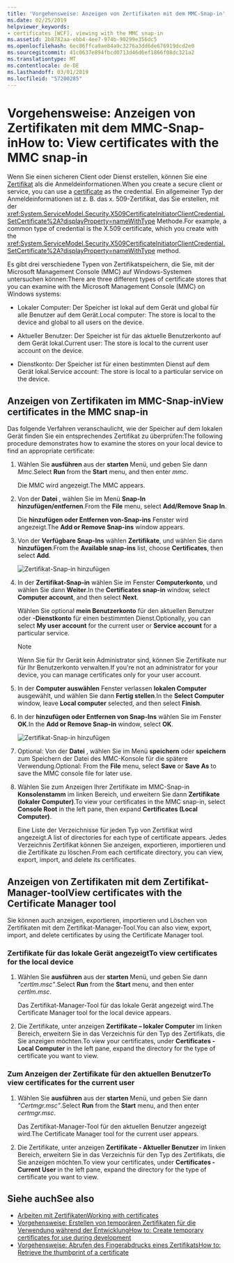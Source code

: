 ```yaml
---
title: 'Vorgehensweise: Anzeigen von Zertifikaten mit dem MMC-Snap-in'
ms.date: 02/25/2019
helpviewer_keywords:
- certificates [WCF], viewing with the MMC snap-in
ms.assetid: 2b8782aa-ebb4-4ee7-974b-90299e356dc5
ms.openlocfilehash: 6ec86ffca9ae84a9c3276a3dd6de676919dcd2e0
ms.sourcegitcommit: 41c0637e894fbcd0713d46d6ef1866f08dc321a2
ms.translationtype: MT
ms.contentlocale: de-DE
ms.lasthandoff: 03/01/2019
ms.locfileid: "57200285"
---
```

# <a name="how-to-view-certificates-with-the-mmc-snap-in"></a><span data-ttu-id="f4395-102">Vorgehensweise: Anzeigen von Zertifikaten mit dem MMC-Snap-in</span><span class="sxs-lookup"><span data-stu-id="f4395-102">How to: View certificates with the MMC snap-in</span></span>
<span data-ttu-id="f4395-103">Wenn Sie einen sicheren Client oder Dienst erstellen, können Sie eine [Zertifikat](working-with-certificates.md) als die Anmeldeinformationen.</span><span class="sxs-lookup"><span data-stu-id="f4395-103">When you create a secure client or service, you can use a [certificate](working-with-certificates.md) as the credential.</span></span> <span data-ttu-id="f4395-104">Ein allgemeiner Typ der Anmeldeinformationen ist z. B. das x. 509-Zertifikat, das Sie erstellen, mit der <xref:System.ServiceModel.Security.X509CertificateInitiatorClientCredential.SetCertificate%2A?displayProperty=nameWithType> Methode.</span><span class="sxs-lookup"><span data-stu-id="f4395-104">For example, a common type of credential is the X.509 certificate, which you create with the <xref:System.ServiceModel.Security.X509CertificateInitiatorClientCredential.SetCertificate%2A?displayProperty=nameWithType> method.</span></span> 

<span data-ttu-id="f4395-105">Es gibt drei verschiedene Typen von Zertifikatspeichern, die Sie, mit der Microsoft Management Console (MMC) auf Windows-Systemen untersuchen können:</span><span class="sxs-lookup"><span data-stu-id="f4395-105">There are three different types of certificate stores that you can examine with the Microsoft Management Console (MMC) on Windows systems:</span></span>

- <span data-ttu-id="f4395-106">Lokaler Computer: Der Speicher ist lokal auf dem Gerät und global für alle Benutzer auf dem Gerät.</span><span class="sxs-lookup"><span data-stu-id="f4395-106">Local computer: The store is local to the device and global to all users on the device.</span></span>

- <span data-ttu-id="f4395-107">Aktueller Benutzer: Der Speicher ist für das aktuelle Benutzerkonto auf dem Gerät lokal.</span><span class="sxs-lookup"><span data-stu-id="f4395-107">Current user: The store is local to the current user account on the device.</span></span>

- <span data-ttu-id="f4395-108">Dienstkonto: Der Speicher ist für einen bestimmten Dienst auf dem Gerät lokal.</span><span class="sxs-lookup"><span data-stu-id="f4395-108">Service account: The store is local to a particular service on the device.</span></span>

  
## <a name="view-certificates-in-the-mmc-snap-in"></a><span data-ttu-id="f4395-109">Anzeigen von Zertifikaten im MMC-Snap-in</span><span class="sxs-lookup"><span data-stu-id="f4395-109">View certificates in the MMC snap-in</span></span> 

<span data-ttu-id="f4395-110">Das folgende Verfahren veranschaulicht, wie der Speicher auf dem lokalen Gerät finden Sie ein entsprechendes Zertifikat zu überprüfen:</span><span class="sxs-lookup"><span data-stu-id="f4395-110">The following procedure demonstrates how to examine the stores on your local device to find an appropriate certificate:</span></span> 
  
1. <span data-ttu-id="f4395-111">Wählen Sie **ausführen** aus der **starten** Menü, und geben Sie dann *Mmc*.</span><span class="sxs-lookup"><span data-stu-id="f4395-111">Select **Run** from the **Start** menu, and then enter *mmc*.</span></span> 

    <span data-ttu-id="f4395-112">Die MMC wird angezeigt.</span><span class="sxs-lookup"><span data-stu-id="f4395-112">The MMC appears.</span></span> 
  
2. <span data-ttu-id="f4395-113">Von der **Datei** , wählen Sie im Menü **Snap-In hinzufügen/entfernen**.</span><span class="sxs-lookup"><span data-stu-id="f4395-113">From the **File** menu, select **Add/Remove Snap In**.</span></span> 
    
    <span data-ttu-id="f4395-114">Die **hinzufügen oder Entfernen von-Snap-ins** Fenster wird angezeigt.</span><span class="sxs-lookup"><span data-stu-id="f4395-114">The **Add or Remove Snap-ins** window appears.</span></span>
  
3. <span data-ttu-id="f4395-115">Von der **Verfügbare Snap-Ins** wählen **Zertifikate**, und wählen Sie dann **hinzufügen**.</span><span class="sxs-lookup"><span data-stu-id="f4395-115">From the **Available snap-ins** list, choose **Certificates**, then select **Add**.</span></span>  

    ![Zertifikat-Snap-in hinzufügen](./media/mmc-add-certificate-snap-in.png)
  
4. <span data-ttu-id="f4395-117">In der **Zertifikat-Snap-in** wählen Sie im Fenster **Computerkonto**, und wählen Sie dann **Weiter**.</span><span class="sxs-lookup"><span data-stu-id="f4395-117">In the **Certificates snap-in** window, select **Computer account**, and then select **Next**.</span></span> 
  
    <span data-ttu-id="f4395-118">Wählen Sie optional **mein Benutzerkonto** für den aktuellen Benutzer oder **-Dienstkonto** für einen bestimmten Dienst.</span><span class="sxs-lookup"><span data-stu-id="f4395-118">Optionally, you can select **My user account** for the current user or **Service account** for a particular service.</span></span> 

    > [!NOTE]
    > <span data-ttu-id="f4395-119">Wenn Sie für Ihr Gerät kein Administrator sind, können Sie Zertifikate nur für Ihr Benutzerkonto verwalten.</span><span class="sxs-lookup"><span data-stu-id="f4395-119">If you're not an administrator for your device, you can manage certificates only for your user account.</span></span>
  
5. <span data-ttu-id="f4395-120">In der **Computer auswählen** Fenster verlassen **lokalen Computer** ausgewählt, und wählen Sie dann **Fertig stellen**.</span><span class="sxs-lookup"><span data-stu-id="f4395-120">In the **Select Computer** window, leave **Local computer** selected, and then select **Finish**.</span></span>  
  
6. <span data-ttu-id="f4395-121">In der **hinzufügen oder Entfernen von Snap-Ins** wählen Sie im Fenster **OK**.</span><span class="sxs-lookup"><span data-stu-id="f4395-121">In the **Add or Remove Snap-in** window, select **OK**.</span></span>  
  
    ![Zertifikat-Snap-in hinzufügen](./media/mmc-certificate-snap-in-selected.png)

7. <span data-ttu-id="f4395-123">Optional: Von der **Datei** , wählen Sie im Menü **speichern** oder **speichern** zum Speichern der Datei des MMC-Konsole für die spätere Verwendung.</span><span class="sxs-lookup"><span data-stu-id="f4395-123">Optional: From the **File** menu, select **Save** or **Save As** to save the MMC console file for later use.</span></span>  

8. <span data-ttu-id="f4395-124">Wählen Sie zum Anzeigen Ihrer Zertifikate im MMC-Snap-in **Konsolenstamm** im linken Bereich, und erweitern Sie dann **Zertifikate (lokaler Computer)**.</span><span class="sxs-lookup"><span data-stu-id="f4395-124">To view your certificates in the MMC snap-in, select **Console Root** in the left pane, then expand **Certificates (Local Computer)**.</span></span>

    <span data-ttu-id="f4395-125">Eine Liste der Verzeichnisse für jeden Typ von Zertifikat wird angezeigt.</span><span class="sxs-lookup"><span data-stu-id="f4395-125">A list of directories for each type of certificate appears.</span></span> <span data-ttu-id="f4395-126">Jedes Verzeichnis Zertifikat können Sie anzeigen, exportieren, importieren und die Zertifikate zu löschen.</span><span class="sxs-lookup"><span data-stu-id="f4395-126">From each certificate directory, you can view, export, import, and delete its certificates.</span></span>
  

## <a name="view-certificates-with-the-certificate-manager-tool"></a><span data-ttu-id="f4395-127">Anzeigen von Zertifikaten mit dem Zertifikat-Manager-tool</span><span class="sxs-lookup"><span data-stu-id="f4395-127">View certificates with the Certificate Manager tool</span></span>

<span data-ttu-id="f4395-128">Sie können auch anzeigen, exportieren, importieren und Löschen von Zertifikaten mit dem Zertifikat-Manager-Tool.</span><span class="sxs-lookup"><span data-stu-id="f4395-128">You can also view, export, import, and delete certificates by using the Certificate Manager tool.</span></span>

### <a name="to-view-certificates-for-the-local-device"></a><span data-ttu-id="f4395-129">Zertifikate für das lokale Gerät angezeigt</span><span class="sxs-lookup"><span data-stu-id="f4395-129">To view certificates for the local device</span></span>

1. <span data-ttu-id="f4395-130">Wählen Sie **ausführen** aus der **starten** Menü, und geben Sie dann *"certlm.msc"*.</span><span class="sxs-lookup"><span data-stu-id="f4395-130">Select **Run** from the **Start** menu, and then enter *certlm.msc*.</span></span> 

    <span data-ttu-id="f4395-131">Das Zertifikat-Manager-Tool für das lokale Gerät angezeigt wird.</span><span class="sxs-lookup"><span data-stu-id="f4395-131">The Certificate Manager tool for the local device appears.</span></span> 
  
2. <span data-ttu-id="f4395-132">Die Zertifikate, unter anzeigen **Zertifikate – lokaler Computer** im linken Bereich, erweitern Sie in das Verzeichnis für den Typ des Zertifikats, die Sie anzeigen möchten.</span><span class="sxs-lookup"><span data-stu-id="f4395-132">To view your certificates, under **Certificates - Local Computer** in the left pane, expand the directory for the type of certificate you want to view.</span></span>

### <a name="to-view-certificates-for-the-current-user"></a><span data-ttu-id="f4395-133">Zum Anzeigen der Zertifikate für den aktuellen Benutzer</span><span class="sxs-lookup"><span data-stu-id="f4395-133">To view certificates for the current user</span></span>

1. <span data-ttu-id="f4395-134">Wählen Sie **ausführen** aus der **starten** Menü, und geben Sie dann *"Certmgr.msc"*.</span><span class="sxs-lookup"><span data-stu-id="f4395-134">Select **Run** from the **Start** menu, and then enter *certmgr.msc*.</span></span> 

    <span data-ttu-id="f4395-135">Das Zertifikat-Manager-Tool für den aktuellen Benutzer angezeigt wird.</span><span class="sxs-lookup"><span data-stu-id="f4395-135">The Certificate Manager tool for the current user appears.</span></span> 
  
2. <span data-ttu-id="f4395-136">Die Zertifikate, unter anzeigen **Zertifikate - Aktueller Benutzer** im linken Bereich, erweitern Sie in das Verzeichnis für den Typ des Zertifikats, die Sie anzeigen möchten.</span><span class="sxs-lookup"><span data-stu-id="f4395-136">To view your certificates, under **Certificates - Current User** in the left pane, expand the directory for the type of certificate you want to view.</span></span>

  
## <a name="see-also"></a><span data-ttu-id="f4395-137">Siehe auch</span><span class="sxs-lookup"><span data-stu-id="f4395-137">See also</span></span>
- [<span data-ttu-id="f4395-138">Arbeiten mit Zertifikaten</span><span class="sxs-lookup"><span data-stu-id="f4395-138">Working with certificates</span></span>](working-with-certificates.md)
- [<span data-ttu-id="f4395-139">Vorgehensweise: Erstellen von temporären Zertifikaten für die Verwendung während der Entwicklung</span><span class="sxs-lookup"><span data-stu-id="f4395-139">How to: Create temporary certificates for use during development</span></span>](how-to-create-temporary-certificates-for-use-during-development.md)
- [<span data-ttu-id="f4395-140">Vorgehensweise: Abrufen des Fingerabdrucks eines Zertifikats</span><span class="sxs-lookup"><span data-stu-id="f4395-140">How to: Retrieve the thumbprint of a certificate</span></span>](how-to-retrieve-the-thumbprint-of-a-certificate.md)
